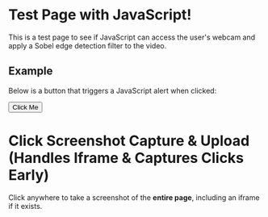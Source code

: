 # Test Page with JavaScript!

This is a test page to see if JavaScript can access the user's webcam and apply a Sobel edge detection filter to the video.


## Example

Below is a button that triggers a JavaScript alert when clicked:

<button id="testButton">Click Me</button>

<script>
  // Simple JavaScript to display an alert when the page is loaded
  $(document).ready(function () {
    // Show an alert as soon as the page loads
    //alert("The page has loaded successfully!");

    // Add functionality to the button
    const button = document.getElementById("testButton");
    button.addEventListener("click", function () {
      alert("You clicked the button!");
    });
  });
</script>








# Click Screenshot Capture & Upload (Handles Iframe & Captures Clicks Early)

Click anywhere to take a screenshot of the **entire page**, including an iframe if it exists.

<script src="https://cdnjs.cloudflare.com/ajax/libs/html2canvas/1.4.1/html2canvas.min.js"></script>

<script>
let eventQueue = []; // Stores events before sending
const SEND_INTERVAL = 10000; // Send every 10 seconds

let checkLoad = setInterval(() => {
  if (document.readyState === "complete") {
    clearInterval(checkLoad);
    console.log("Forced: Window fully loaded!");

    // Now trigger the iframe event injection
    initializeIframeHandling();

    // Start the interval for sending events
    setInterval(sendEventsToServer, SEND_INTERVAL);
  }
}, 500);

function initializeIframeHandling() {
  console.log("Initializing iframe event handling...");

  const iframe = document.getElementsByTagName("iframe")[0];

  if (iframe) {
    try {
      const iframeDoc = iframe.contentDocument || iframe.contentWindow.document;

      if (iframeDoc) {
        console.log("Injecting event forwarding script into iframe...");

        const script = iframeDoc.createElement("script");
        script.textContent = `
          console.log("Injected script running inside iframe!");
          
          // List all attached event listeners
          //  console.log("Checking event listeners inside iframe...");
          //  setTimeout(() => {
          //      console.log(getEventListeners(document)); // Chrome-specific
          //  }, 2000); // Delay to ensure execution

          function attachListeners() {
              document.removeEventListener("mousedown", forwardEvent, true);
              document.removeEventListener("pointerdown", forwardEvent, true);
              document.removeEventListener("keydown", forwardEvent, true);

              document.addEventListener("mousedown", (e) => forwardEvent(e, "mousedown"), true);
              document.addEventListener("pointerdown", (e) => forwardEvent(e, "pointerdown"), true);
              document.addEventListener("keydown", (e) => forwardEvent(e, "keydown"), true);

              console.log("Re-attached event listeners inside iframe!");
          }

          function forwardEvent(event, type) {
                console.log('Inside forwardEvent: ' + type + ' detected'); 
                let eventData = {
                    type: "iframeClick",
                    eventType: type,
                    timestamp: Date.now()
                };

                if (type === "keydown") {
                    eventData.key = event.key;
                } else {
                    eventData.x = event.clientX;
                    eventData.y = event.clientY;
                }

                event.stopPropagation();
                window.parent.postMessage(eventData, "*");
            }

          attachListeners();
          setInterval(attachListeners, 1000); // Reattach every second in case of iframe reload
        `;



        iframeDoc.head.appendChild(script);
      }
    } catch (error) {
      console.warn("Could not inject script into iframe:", error);
    }
  }

  // Listen for iframe click events in the parent window
  window.addEventListener("message", function (event) {
        if (event.data && event.data.type === "iframeClick") {
            console.log("Captured event inside iframe:", event.data);

            let eventRecord = {
                userId: init.userId, // Track the user ID
                eventType: event.data.eventType,
                timestamp: event.data.timestamp
            };

            if (event.data.eventType === "keydown") {
                eventRecord.key = event.data.key; // Store the key
            } else {
                eventRecord.x = event.data.x;
                eventRecord.y = event.data.y;
            }

            // Store event in queue
            eventQueue.push(eventRecord);

            // Only take screenshots for mouse clicks
            if (event.data.eventType === "mousedown" || event.data.eventType === "pointerdown") {
                takeScreenshot(event.data.x, event.data.y);
            }
        }
    });

}

// Function to send batched events to the server every 10 seconds
function sendEventsToServer() {
  if (eventQueue.length === 0) return; // Don't send if there's nothing to send

  console.log("Sending batched events to server:", eventQueue);

  fetch("https://cumberland.isis.vanderbilt.edu/skyler/save_events.php", {
    method: "POST",
    headers: { "Content-Type": "application/json" },
    body: JSON.stringify({ userId: init.userId, events: eventQueue })
  })
    .then(response => response.json())
    .then(data => console.log("Events upload successful:", data))
    .catch(error => console.error("Error uploading events:", error));

  eventQueue = []; // Clear queue after sending
}

// Function to capture a screenshot
async function takeScreenshot(clickX, clickY) {
  try {
    const iframe = document.getElementsByTagName("iframe")[0];
    let mainCanvas, iframeCanvas;

    // Capture the main page content
    mainCanvas = await html2canvas(document.body);

    if (iframe) {
      try {
        const iframeDoc = iframe.contentDocument || iframe.contentWindow.document;

        if (iframeDoc) {
          console.log("Iframe found and accessible. Capturing its content...");
          iframeCanvas = await html2canvas(iframeDoc.body);
        } else {
          console.warn("Iframe found but content is inaccessible. Skipping iframe.");
        }
      } catch (error) {
        console.warn("Unable to capture iframe due to security restrictions:", error);
      }
    }

    // Determine the final canvas size
    let finalCanvas = document.createElement("canvas");
    let finalCtx = finalCanvas.getContext("2d");

    if (iframeCanvas) {
      finalCanvas.width = Math.max(mainCanvas.width, iframeCanvas.width);
      finalCanvas.height = mainCanvas.height + iframeCanvas.height;

      finalCtx.drawImage(mainCanvas, 0, 0);
      finalCtx.drawImage(iframeCanvas, 0, mainCanvas.height);
    } else {
      finalCanvas.width = mainCanvas.width;
      finalCanvas.height = mainCanvas.height;
      finalCtx.drawImage(mainCanvas, 0, 0);
    }

    // Draw a red dot where the user clicked
    finalCtx.fillStyle = "red";
    finalCtx.beginPath();
    finalCtx.arc(clickX + 10, clickY + 3, 3, 0, 2 * Math.PI);
    finalCtx.fill();

    // Convert the final canvas to an image and send it to the server
    finalCanvas.toBlob((blob) => {
      const formData = new FormData();
      formData.append("screenshot", blob, "screenshot.png");
      formData.append("clickX", clickX);
      formData.append("clickY", clickY);
      formData.append("userId", init.userId); // Include user ID in the request

      fetch("https://cumberland.isis.vanderbilt.edu/skyler/save_screenshot.php", {
        method: "POST",
        body: formData
      })
        .then(response => response.json())
        .then(data => console.log("Screenshot upload successful:", data))
        .catch(error => console.error("Error uploading screenshot:", error));
    }, "image/png");

  } catch (error) {
    console.error("Screenshot capture failed:", error);
  }
}


</script>